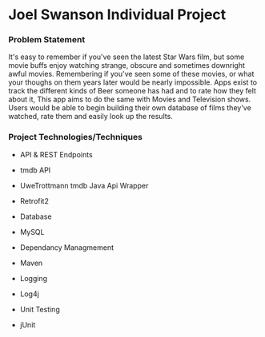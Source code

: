# Joel Swanson Individual Project

### Problem Statement

It's easy to remember if you've seen the latest Star Wars film, but some movie buffs enjoy watching strange, obscure and sometimes downright awful movies.  Remembering if you've seen some of these movies, or what your thoughs on them years later would be nearly impossible.  Apps exist to track the different kinds of Beer someone has had and to rate how they felt about it, This app aims to do the same with Movies and Television shows.  Users would be able to begin building their own database of films they've watched, rate them and easily look up the results.

### Project Technologies/Techniques

* API & REST Endpoints
 * tmdb API 
 * UweTrottmann tmdb Java Api Wrapper
 * Retrofit2

* Database
 * MySQL

* Dependancy Managmement 
 * Maven

* Logging
 * Log4j

* Unit Testing
 * jUnit


